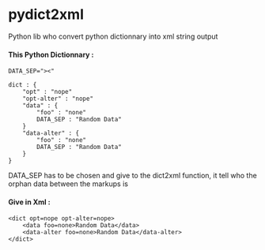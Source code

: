 # pydict2xml
Python lib who convert python dictionnary into xml string output

#### This Python Dictionnary :

```
DATA_SEP="><"

dict : {
    "opt" : "nope"
    "opt-alter" : "nope"
    "data" : {
        "foo" : "none"
        DATA_SEP : "Random Data"
    }
    "data-alter" : {
        "foo" : "none"
        DATA_SEP : "Random Data"
    }
}
```
DATA_SEP has to be chosen and give to the dict2xml function, it tell who the orphan data between the markups is

#### Give in Xml :

```
<dict opt=nope opt-alter=nope>
    <data foo=none>Random Data</data>
    <data-alter foo=none>Random Data</data-alter>
</dict>
```

